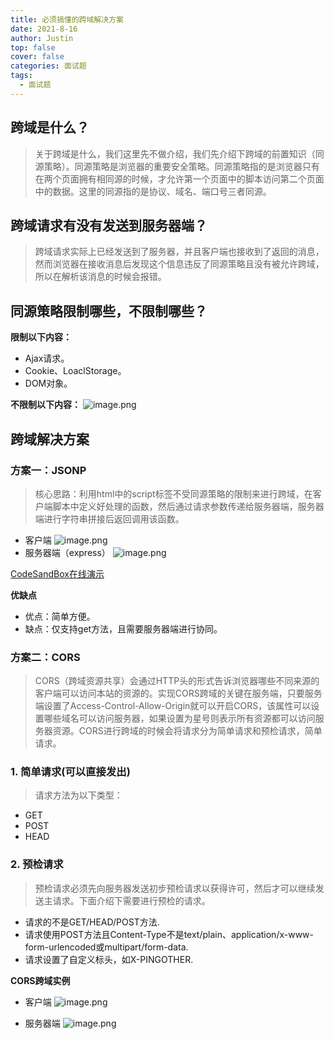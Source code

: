 ```yaml
---
title: 必须搞懂的跨域解决方案
date: 2021-8-16
author: Justin
top: false
cover: false
categories: 面试题
tags:
  - 面试题
---
```

## 跨域是什么？
>关于跨域是什么，我们这里先不做介绍，我们先介绍下跨域的前置知识（同源策略）。同源策略是浏览器的重要安全策略。同源策略指的是浏览器只有在两个页面拥有相同源的时候，才允许第一个页面中的脚本访问第二个页面中的数据。这里的同源指的是协议、域名、端口号三者同源。

## 跨域请求有没有发送到服务器端？
>跨域请求实际上已经发送到了服务器，并且客户端也接收到了返回的消息，然而浏览器在接收消息后发现这个信息违反了同源策略且没有被允许跨域，所以在解析该消息的时候会报错。

## 同源策略限制哪些，不限制哪些？
**限制以下内容：**
* Ajax请求。
* Cookie、LoaclStorage。
* DOM对象。

**不限制以下内容：**
![image.png](https://img-blog.csdnimg.cn/img_convert/6e29f60caeb869a2db81bc965be6d420.png)

## 跨域解决方案
### 方案一：JSONP
>核心思路：利用html中的script标签不受同源策略的限制来进行跨域，在客户端脚本中定义好处理的函数，然后通过请求参数传递给服务器端，服务器端进行字符串拼接后返回调用该函数。
* 客户端
![image.png](https://img-blog.csdnimg.cn/img_convert/a1ef438c1dc47f83db7ffcdd5d2445a1.png)
* 服务器端（express）
![image.png](https://img-blog.csdnimg.cn/img_convert/d1c4b1af0008dc60e90127b0a5df2348.png)

[CodeSandBox在线演示](https://codesandbox.io/s/optimistic-murdock-ie1dc?file=/package.json)

**优缺点**
* 优点：简单方便。
* 缺点：仅支持get方法，且需要服务器端进行协同。
### 方案二：CORS
>CORS（跨域资源共享）会通过HTTP头的形式告诉浏览器哪些不同来源的客户端可以访问本站的资源的。实现CORS跨域的关键在服务端，只要服务端设置了Access-Control-Allow-Origin就可以开启CORS，该属性可以设置哪些域名可以访问服务器，如果设置为星号则表示所有资源都可以访问服务器资源。CORS进行跨域的时候会将请求分为简单请求和预检请求，简单请求。
### 1. 简单请求(可以直接发出)
>请求方法为以下类型：
* GET
* POST
* HEAD

### 2. 预检请求
>预检请求必须先向服务器发送初步预检请求以获得许可，然后才可以继续发送主请求。下面介绍下需要进行预检的请求。
* 请求的不是GET/HEAD/POST方法.
* 请求使用POST方法且Content-Type不是text/plain、application/x-www-form-urlencoded或multipart/form-data.
* 请求设置了自定义标头，如X-PINGOTHER.

**CORS跨域实例**

* 客户端
![image.png](https://img-blog.csdnimg.cn/img_convert/e4f295e8d0f72e10705170ee120be243.png)

* 服务器端
![image.png](https://img-blog.csdnimg.cn/img_convert/d19ec8ce1259f51ec37d038cb8dc9169.png)